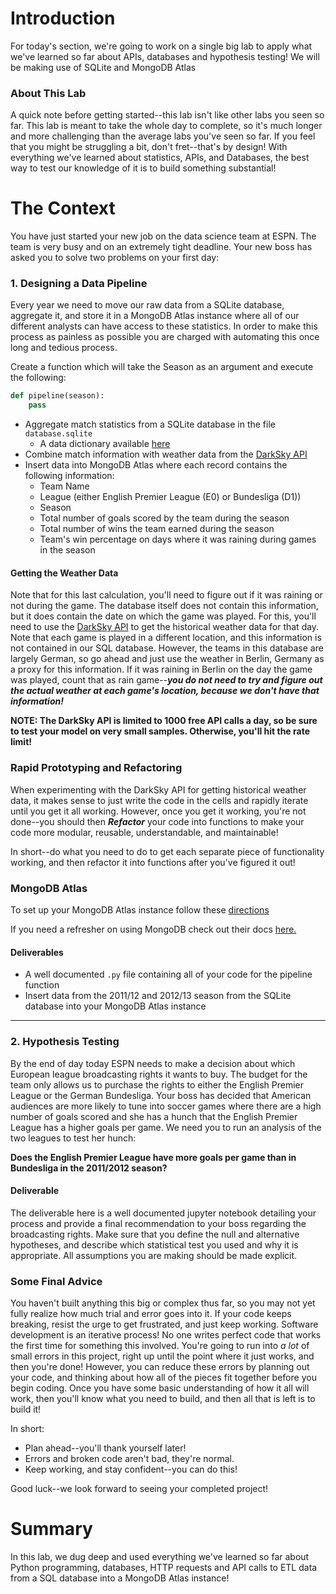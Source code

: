 
# Introduction

For today's section, we're going to work on a single big lab to apply what we've learned so far about APIs, databases and hypothesis testing! We will be making use of SQLite and MongoDB Atlas

### About This Lab

A quick note before getting started--this lab isn't like other labs you seen so far. This lab is meant to take the whole day to complete, so it's much longer and more challenging than the average labs you've seen so far. If you feel that you might be struggling a bit, don't fret--that's by design! With everything we've learned about statistics, APIs, and Databases, the best way to test our knowledge of it is to build something substantial!

# The Context

You have just started your new job on the data science team at ESPN. The team is very busy and on an extremely tight deadline. Your new boss has asked you to solve two problems on your first day:


### 1. Designing a Data Pipeline
Every year we need to move our raw data from a SQLite database, aggregate it, and store it in a MongoDB Atlas instance where all of our different analysts can have access to these statistics. In order to make this process as painless as possible you are charged with automating this once long and tedious process.

Create a function which will take the Season as an argument and execute the following:
```python
def pipeline(season):
    pass
```
* Aggregate match statistics from a SQLite database in the file `database.sqlite`
    * A data dictionary available [here](https://www.kaggle.com/laudanum/footballdelphi)
* Combine match information with weather data from the [DarkSky API](https://darksky.net/dev)
* Insert data into MongoDB Atlas where each record contains the following information:
   * Team Name
   * League (either English Premier League (E0) or Bundesliga (D1))
   * Season
   * Total number of goals scored by the team during the season
   * Total number of wins the team earned during the season
   * Team's win percentage on days where it was raining during games in the season

#### Getting the Weather Data

Note that for this last calculation, you'll need to figure out if it was raining or not during the game. The database itself does not contain this information, but it does contain the date on which the game was played. For this, you'll need to use the [DarkSky API](https://darksky.net/dev) to get the historical weather data for that day. Note that each game is played in a different location, and this information is not contained in our SQL database. However, the teams in this database are largely German, so go ahead and just use the weather in Berlin, Germany as a proxy for this information. If it was raining in Berlin on the day the game was played, count that as rain game--**_you do not need to try and figure out the actual weather at each game's location, because we don't have that information!_**

**NOTE: The DarkSky API is limited to 1000 free API calls a day, so be sure to test your model on very small samples. Otherwise, you'll hit the rate limit!**

### Rapid Prototyping and Refactoring

When experimenting with the DarkSky API for getting historical weather data, it makes sense to just write the code in the cells and rapidly iterate until you get it all working. However, once you get it working, you're not done--you should then **_Refactor_** your code into functions to make your code more modular, reusable, understandable, and maintainable!

In short--do what you need to do to get each separate piece of functionality working, and then refactor it into functions after you've figured it out!

### MongoDB Atlas

To set up your MongoDB Atlas instance follow these [directions](https://docs.google.com/document/d/1ghOi6jd0Nw4jOOOevuUpncuRAEOdEEC28NUI0pqUyFA/edit)

If you need a refresher on using MongoDB check out their docs [here.](https://api.mongodb.com/python/current/tutorial.html)

#### Deliverables
- A well documented `.py` file containing all of your code for the pipeline function
- Insert data from the 2011/12 and 2012/13 season from the SQLite database into your MongoDB Atlas instance

----------------------------------------------------------------------------------------------------

### 2. Hypothesis Testing
By the end of day today ESPN needs to make a decision about which European league broadcasting rights it wants to buy. The budget for the team only allows us to purchase the rights to either the English Premier League or the German Bundesliga. Your boss has decided that American audiences are more likely to tune into soccer games where there are a high number of goals scored and she has a hunch that the English Premier League has a higher goals per game. We need you to run an analysis of the two leagues to test her hunch:

__Does the English Premier League have more goals per game than in Bundesliga in the 2011/2012 season?__


#### Deliverable
The deliverable here is a well documented jupyter notebook detailing your process and provide a final recommendation to your boss regarding the broadcasting rights. Make sure that you define the null and alternative hypotheses, and describe which statistical test you used and why it is appropriate. All assumptions you are making should be made explicit.

### Some Final Advice

You haven't built anything this big or complex thus far, so you may not yet fully realize how much trial and error goes into it. If your code keeps breaking, resist the urge to get frustrated, and just keep working. Software development is an iterative process!  No one writes perfect code that works the first time for something this involved. You're going to run into _a lot_ of small errors in this project, right up until the point where it just works, and then you're done! However, you can reduce these errors by planning out your code, and thinking about how all of the pieces fit together before you begin coding. Once you have some basic understanding of how it all will work, then you'll know what you need to build, and then all that is left is to build it!

In short:

* Plan ahead--you'll thank yourself later!
* Errors and broken code aren't bad, they're normal. 
* Keep working, and stay confident--you can do this!

Good luck--we look forward to seeing your completed project!

# Summary

In this lab, we dug deep and used everything we've learned so far about Python programming, databases, HTTP requests and API calls to ETL data from a SQL database into a MongoDB Atlas instance!
